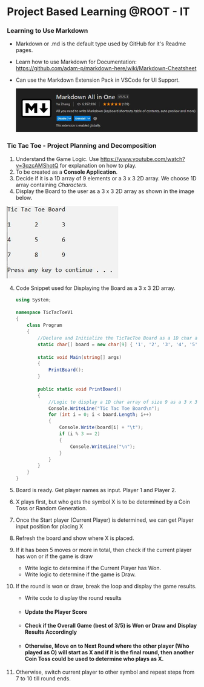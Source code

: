 # Project Based Learning @ROOT - IT 



### Learning to Use Markdown

* Markdown or .md is the default type used by GitHub for it's Readme pages. 

* Learn how to use Markdown for Documentation: https://github.com/adam-p/markdown-here/wiki/Markdown-Cheatsheet

* Can use the Markdown Extension Pack in VSCode for UI Support. 

  ![](.\Images\MarkdownExtension.JPG)

  

### Tic Tac Toe - Project Planning and Decomposition

1. Understand the Game Logic. Use https://www.youtube.com/watch?v=3qzcAMShotQ for explanation on how to play.
2. To be created as a **Console Application**.
3. Decide if it is a 1D array of 9 elements or a 3 x 3 2D array. We choose 1D array containing *Characters.*
4. Display the Board to the user as a  3 x 3 2D array as shown in the image below.

![Tic Tac Toe Board - Initialized](.\Images\EmptyBoard.JPG)

4. Code Snippet used for Displaying the Board as a 3 x 3 2D array.

   ```c#
   using System;
   
   namespace TicTacToeV1
   {
       class Program
       {
           //Declare and Initialize the TicTacToe Board as a 1D char array with 9 elements
           static char[] board = new char[9] { '1', '2', '3', '4', '5', '6', '7', '8', '9' };
   
           static void Main(string[] args)
           {
               PrintBoard();
           }
   
           public static void PrintBoard()
           {
               //Logic to display a 1D char array of size 9 as a 3 x 3 - 2D Board on screen
               Console.WriteLine("Tic Tac Toe Board\n");
               for (int i = 0; i < board.Length; i++)
               {
                   Console.Write(board[i] + "\t");
                   if (i % 3 == 2)
                   {
                       Console.WriteLine("\n");
                   }
               }
           }
       }
   }
   ```

   

5. Board is ready. Get player names as input. Player 1 and Player 2. 

6. X plays first, but who gets the symbol X is to be determined by a Coin Toss or Random Generation. 

7. Once the Start player (Current Player) is determined, we can get Player input position for placing X

8. Refresh the board and show where X is placed. 

9. If it has been 5 moves or more in total, then check if the current player has won or if the game is draw

   - Write logic to determine if the Current Player has Won.
   - Write logic to determine if the game is Draw.

10. If the round is won or draw, break the loop and display the game results.

    - Write code to display the round results

    - #### Update the Player Score

    - #### Check if the Overall Game (best of 3/5) is Won or Draw and Display Results Accordingly

    - #### Otherwise, Move on to Next Round where the other player (Who played as O) will start as X and if it is the final round, then another Coin Toss could be used to determine who plays as X.

11. Otherwise, switch current player to other symbol and repeat steps from 7 to 10 till round ends.



